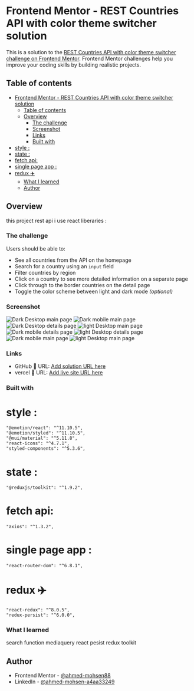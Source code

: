 # Frontend Mentor - REST Countries API with color theme switcher solution

This is a solution to the [REST Countries API with color theme switcher challenge on Frontend Mentor](https://www.frontendmentor.io/challenges/rest-countries-api-with-color-theme-switcher-5cacc469fec04111f7b848ca). Frontend Mentor challenges help you improve your coding skills by building realistic projects.

## Table of contents

- [Frontend Mentor - REST Countries API with color theme switcher solution](#frontend-mentor---rest-countries-api-with-color-theme-switcher-solution)
  - [Table of contents](#table-of-contents)
  - [Overview](#overview)
    - [The challenge](#the-challenge)
    - [Screenshot](#screenshot)
    - [Links](#links)
    - [Built with](#built-with)
- [style :](#style-)
- [state :](#state-)
- [fetch api:](#fetch-api)
- [single page app :](#single-page-app-)
- [redux :airplane:](#redux-airplane)
    - [What I learned](#what-i-learned)
  - [Author](#author)

## Overview

this project rest api i use react liberaries :

### The challenge

Users should be able to:

- See all countries from the API on the homepage
- Search for a country using an `input` field
- Filter countries by region
- Click on a country to see more detailed information on a separate page
- Click through to the border countries on the detail page
- Toggle the color scheme between light and dark mode _(optional)_

### Screenshot

![Dark Desktop main page](./screen%20shot/dark%20desktop.png)
![Dark mobile main page](./screen%20shot/dark%20details%20mobile.png)
![Dark Desktop details page](./screen%20shot/dark%20details.png)
![light Desktop main page](./screen%20shot/light%20desktop.png)
![Dark mobile details page](./screen%20shot/light%20details%20mobile.png)
![light Desktop details page](./screen%20shot/light%20details.png)
![Dark mobile main page](./screen%20shot/mobile%20dark.png)
![light Desktop main page](./screen%20shot/mobile%20light.png)

### Links

- GitHub 🚀 URL: [Add solution URL here](https://rest-countries-api-sigma-one.vercel.app/)
- vercel :rocket: URL: [Add live site URL here](https://github.com/ahmed-mohsen88/rest-countries-api)

### Built with

# style :

    "@emotion/react": "^11.10.5",
    "@emotion/styled": "^11.10.5",
    "@mui/material": "^5.11.8",
    "react-icons": "^4.7.1",
    "styled-components": "^5.3.6",

# state :

    "@reduxjs/toolkit": "^1.9.2",

# fetch api:

    "axios": "^1.3.2",

# single page app :

    "react-router-dom": "^6.8.1",

# redux :airplane:

    "react-redux": "^8.0.5",
    "redux-persist": "^6.0.0",

### What I learned

search function
mediaquery
react pesist
redux toolkit

## Author

- Frontend Mentor - [@ahmed-mohsen88](https://www.frontendmentor.io/profile/ahmed-mohsen88)
- LinkedIn - [@ahmed-mohsen-a4aa33249](https://www.linkedin.com/in/ahmed-mohsen-a4aa33249/)

